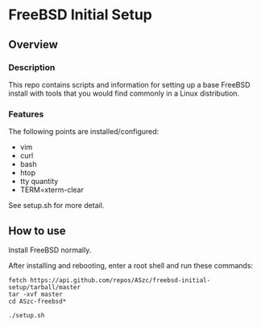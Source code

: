 # FreeBSD Initial Setup

## Overview

### Description

This repo contains scripts and information for setting up a base FreeBSD install with tools that you would find commonly in a Linux distribution.

### Features

The following points are installed/configured:

*   vim
*   curl
*   bash
*   htop
*   tty quantity
*   TERM=xterm-clear

See setup.sh for more detail.

## How to use

Install FreeBSD normally.

After installing and rebooting, enter a root shell and run these commands:

    fetch https://api.github.com/repos/ASzc/freebsd-initial-setup/tarball/master
    tar -xvf master
    cd ASzc-freebsd*

    ./setup.sh
